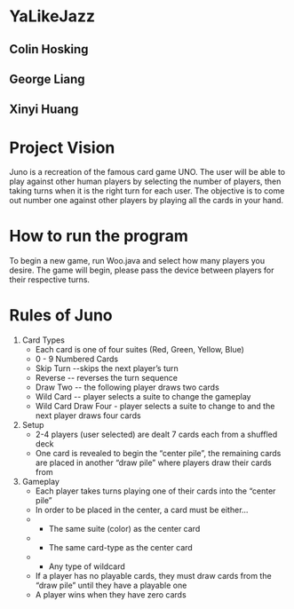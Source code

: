# YaLikeJazz
## Colin Hosking
## George Liang
## Xinyi Huang 

# Project Vision 
Juno is a recreation of the famous card game UNO. The user will be able to play against other human players by selecting the number of players, 
then taking turns when it is the right turn for each user. The objective is to come out number one against other players by playing all the cards in your hand. 

# How to run the program
To begin a new game, run Woo.java and select how many players you desire.
The game will begin, please pass the device between players for their respective turns.

# Rules of Juno
1. Card Types
	* Each card is one of four suites (Red, Green, Yellow, Blue) 
	* 0 - 9 Numbered Cards 
	* Skip Turn --skips the next player’s turn
	* Reverse -- reverses the turn sequence 
	* Draw Two -- the following player draws two cards
	* Wild Card -- player selects a suite to change the gameplay
	* Wild Card Draw Four - player selects a suite to change to and the next player draws four cards 
2. Setup
	* 2-4 players (user selected) are dealt 7 cards each from a shuffled deck
	* One card is revealed to begin the “center pile”, the remaining cards are placed in another “draw pile” where players draw their cards from
3. Gameplay 
	* Each player takes turns playing one of their cards into the “center pile”
	* In order to be placed in the center, a card must be either...
	* - The same suite (color) as the center card
	* - The same card-type as the center card
	* - Any type of wildcard
	* If a player has no playable cards, they must draw cards from the “draw pile” until they have a playable one
	* A player wins when they have zero cards
